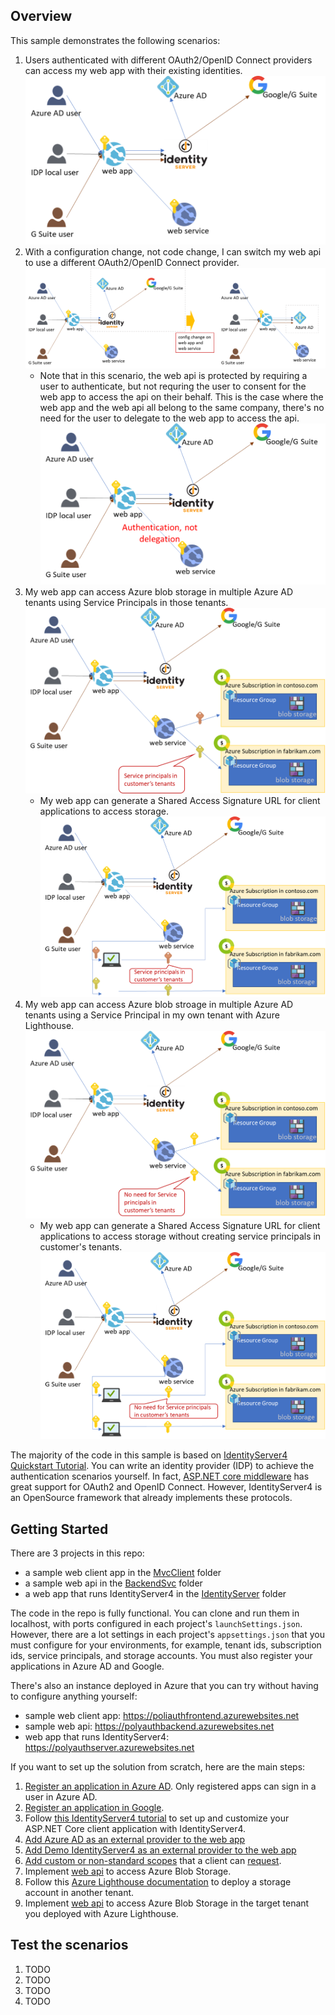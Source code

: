 ## Overview
This sample demonstrates the following scenarios:

1. Users authenticated with different OAuth2/OpenID Connect providers can access my web app with their existing identities.
![Alt text](images/idp-01.png?raw=true "scenario1") 
2. With a configuration change, not code change, I can switch my web api to use a different OAuth2/OpenID Connect provider.
![Alt text](images/idp-02.png?raw=true "scenario2") 
    * Note that in this scenario, the web api is protected by requiring a user to authenticate, but not requring the user to consent for the web app to access the api on their behalf. This is the case where the web app and the web api all belong to the same company, there's no need for the user to delegate to the web app to access the api. 
![Alt text](images/idp-02-1.png?raw=true "scenario2.1") 
3. My web app can access Azure blob storage in multiple Azure AD tenants using Service Principals in those tenants.
![Alt text](images/idp-03.png?raw=true "scenario3") 
    * My web app can generate a Shared Access Signature URL for client applications to access storage.
![Alt text](images/idp-03-1.png?raw=true "scenario3.1") 
4. My web app can access Azure blob stroage in multiple Azure AD tenants using a Service Principal in my own tenant with Azure Lighthouse.
![Alt text](images/idp-04.png?raw=true "scenario4") 
    * My web app can generate a Shared Access Signature URL for client applications to access storage without creating service principals in customer's tenants.
![Alt text](images/idp-04-1.png?raw=true "scenario4.1") 

The majority of the code in this sample is based on [IdentityServer4 Quickstart Tutorial](https://identityserver4.readthedocs.io/en/latest/quickstarts/0_overview.html). You can write an identity provider (IDP) to achieve the authentication scenarios yourself. In fact, [ASP.NET core middleware](https://docs.microsoft.com/en-us/aspnet/core/security/authentication/?view=aspnetcore-3.1) has great support for OAuth2 and OpenID Connect. However, IdentityServer4 is an OpenSource framework that already implements these protocols.

## Getting Started
There are 3 projects in this repo:
* a sample web client app in the [MvcClient](MvcClient) folder
* a sample web api in the [BackendSvc](BackendSvc) folder
* a web app that runs IdentityServer4 in the [IdentityServer](IdentityServer) folder

The code in the repo is fully functional. You can clone and run them in localhost, with ports configured in each project's ```launchSettings.json```. However, there are a lot settings in each project's ```appsettings.json``` that you must configure for your environments, for example, tenant ids, subscription ids, service principals, and storage accounts. You must also register your applications in Azure AD and Google. 

There's also an instance deployed in Azure that you can try without having to configure anything yourself: 
* sample web client app: https://poliauthfrontend.azurewebsites.net
* sample web api: https://polyauthbackend.azurewebsites.net
* web app that runs IdentityServer4: https://polyauthserver.azurewebsites.net

If you want to set up the solution from scratch, here are the main steps: 
1. [Register an application in Azure AD](https://docs.microsoft.com/en-us/azure/active-directory/develop/quickstart-register-app). Only registered apps can sign in a user in Azure AD.
2. [Register an application in Google](https://developers.google.com/identity/sign-in/web/sign-in). 
3. Follow [this IdentityServer4 tutorial](https://identityserver4.readthedocs.io/en/latest/quickstarts/2_interactive_aspnetcore.html#interactive-applications-with-asp-net-core) to set up and customize your ASP.NET Core client application with IdentityServer4.
4. [Add Azure AD as an external provider to the web app](IdentityServer/Startup.cs#55)
5. [Add Demo IdentityServer4 as an external provider to the web app](IdentityServer/Startup.cs#86)
6. [Add custom or non-standard scopes](IdentityServer/Config.cs#22) that a client can [request](IdentityServer/Config.cs#59).
7. Implement [web api](BackendSvc/BlobstoreController#31) to access Azure Blob Storage.
8. Follow this [Azure Lighthouse documentation](https://docs.microsoft.com/en-us/azure/lighthouse/how-to/onboard-customer) to deploy a storage account in another tenant. 
9. Implement [web api](BackendSvc/BlobStoreController#51) to access Azure Blob Storage in the target tenant you deployed with Azure Lighthouse.

## Test the scenarios
1. TODO
2. TODO
3. TODO
4. TODO


